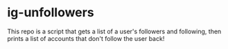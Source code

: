 # ig-unfollowers
This repo is a script that gets a list of a user's followers and following, then prints a list of accounts that don't follow the user back!
